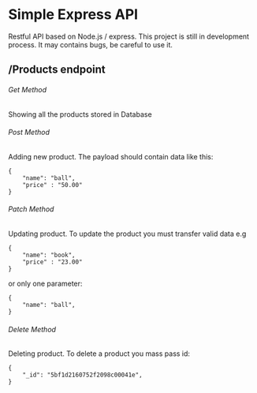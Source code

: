 # Simple Express API

Restful API based on Node.js / express. This project is still in development process. It may contains bugs, be careful to use it.

## /Products endpoint 
###### Get Method 
Showing all the products stored in Database 
###### Post Method
Adding new product. The payload should contain data like this:
```
{
	"name": "ball",
	"price" : "50.00"
}
```
###### Patch Method
Updating product. To update the product you must transfer valid data e.g

```
{
	"name": "book",
	"price" : "23.00"
}
```
or only one parameter:
```
{
	"name": "ball",
}
```
###### Delete Method
Deleting product. To delete a product you mass pass id:
```
{
	"_id": "5bf1d2160752f2098c00041e",
}
```
